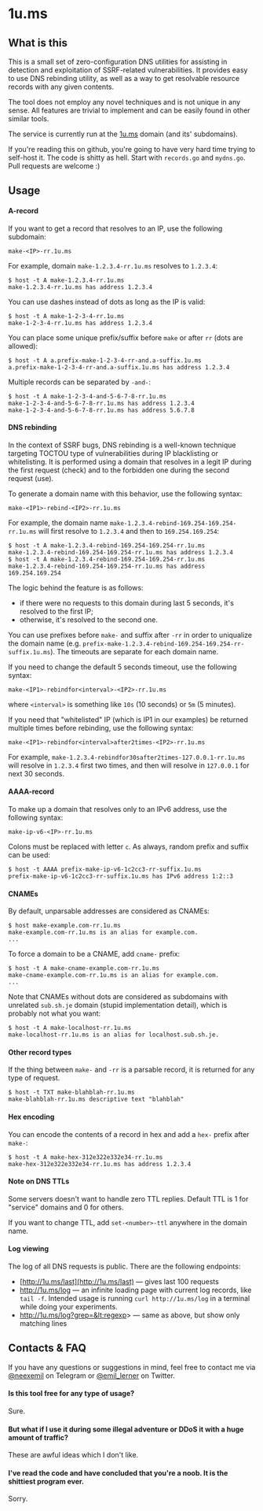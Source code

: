 # 1u.ms

## What is this

This is a small set of zero-configuration DNS utilities for assisting in detection and exploitation of SSRF-related vulnerabilities. It provides easy to use DNS rebinding utility, as well as a way to get resolvable resource records with any given contents.

The tool does not employ any novel techniques and is not unique in any sense. All features are trivial to implement and can be easily found in other similar tools.

The service is currently run at the [1u.ms](https://1u.ms/) domain (and its' subdomains).

If you're reading this on github, you're going to have very hard time trying to self-host it. The code is shitty as hell. Start with `records.go` and `mydns.go`. Pull requests are welcome :)

## Usage

#### A-record

If you want to get a record that resolves to an IP, use the following subdomain:

`make-<IP>-rr.1u.ms`

For example, domain `make-1.2.3.4-rr.1u.ms` resolves to `1.2.3.4`:

```shell
$ host -t A make-1.2.3.4-rr.1u.ms
make-1.2.3.4-rr.1u.ms has address 1.2.3.4
```

You can use dashes instead of dots as long as the IP is valid:

```shell
$ host -t A make-1-2-3-4-rr.1u.ms
make-1-2-3-4-rr.1u.ms has address 1.2.3.4
```

You can place some unique prefix/suffix before `make` or after `rr` (dots are allowed):

```shell
$ host -t A a.prefix-make-1-2-3-4-rr-and.a-suffix.1u.ms
a.prefix-make-1-2-3-4-rr-and.a-suffix.1u.ms has address 1.2.3.4
```

Multiple records can be separated by `-and-`:

```shell
$ host -t A make-1-2-3-4-and-5-6-7-8-rr.1u.ms
make-1-2-3-4-and-5-6-7-8-rr.1u.ms has address 1.2.3.4
make-1-2-3-4-and-5-6-7-8-rr.1u.ms has address 5.6.7.8
```

#### DNS rebinding

In the context of SSRF bugs, DNS rebinding is a well-known technique targeting TOCTOU type of vulnerabilities during IP blacklisting or whitelisting. It is performed using a domain that resolves in a legit IP during the first request (check) and to the forbidden one during the second request (use).

To generate a domain name with this behavior, use the following syntax:

`make-<IP1>-rebind-<IP2>-rr.1u.ms`

For example, the domain name `make-1.2.3.4-rebind-169.254-169.254-rr.1u.ms` will first resolve to `1.2.3.4` and then to `169.254.169.254`:

```shell
$ host -t A make-1.2.3.4-rebind-169.254-169.254-rr.1u.ms
make-1.2.3.4-rebind-169.254-169.254-rr.1u.ms has address 1.2.3.4
$ host -t A make-1.2.3.4-rebind-169.254-169.254-rr.1u.ms
make-1.2.3.4-rebind-169.254-169.254-rr.1u.ms has address 169.254.169.254
```

The logic behind the feature is as follows:
* if there were no requests to this domain during last 5 seconds, it's resolved to the first IP;
* otherwise, it's resolved to the second one.

You can use prefixes before `make-` and suffix after `-rr` in order to uniqualize the domain name (e.g. `prefix-make-1.2.3.4-rebind-169.254-169.254-rr-suffix.1u.ms`). The timeouts are separate for each domain name.

If you need to change the default 5 seconds timeout, use the following syntax:

`make-<IP1>-rebindfor<interval>-<IP2>-rr.1u.ms`

where `<interval>` is something like `10s` (10 seconds) or `5m` (5 minutes).

If you need that "whitelisted" IP (which is IP1 in our examples) be returned multiple times before rebinding, use the following syntax:

`make-<IP1>-rebindfor<interval>after2times-<IP2>-rr.1u.ms`

For example, `make-1.2.3.4-rebindfor30safter2times-127.0.0.1-rr.1u.ms` will resolve in `1.2.3.4` first two times, and then will resolve in `127.0.0.1` for next 30 seconds.

#### AAAA-record

To make up a domain that resolves only to an IPv6 address, use the following syntax:

`make-ip-v6-<IP>-rr.1u.ms`

Colons must be replaced with letter `c`. As always, random prefix and suffix can be used:

```shell
$ host -t AAAA prefix-make-ip-v6-1c2cc3-rr-suffix.1u.ms
prefix-make-ip-v6-1c2cc3-rr-suffix.1u.ms has IPv6 address 1:2::3
```

#### CNAMEs

By default, unparsable addresses are considered as CNAMEs:

```shell
$ host make-example.com-rr.1u.ms
make-example.com-rr.1u.ms is an alias for example.com.
...
```

To force a domain to be a CNAME, add `cname-` prefix:

```shell
$ host -t A make-cname-example.com-rr.1u.ms
make-cname-example.com-rr.1u.ms is an alias for example.com.
...
```

Note that CNAMEs without dots are considered as subdomains with unrelated `sub.sh.je` domain (stupid implementation detail), which is probably not what you want:

```shell
$ host -t A make-localhost-rr.1u.ms
make-localhost-rr.1u.ms is an alias for localhost.sub.sh.je.
```

#### Other record types

If the thing between `make-` and `-rr` is a parsable record, it is returned for any type of request.

```shell
$ host -t TXT make-blahblah-rr.1u.ms
make-blahblah-rr.1u.ms descriptive text "blahblah"
```

#### Hex encoding

You can encode the contents of a record in hex and add a `hex-` prefix after `make-`:

```shell
$ host -t A make-hex-312e322e332e34-rr.1u.ms
make-hex-312e322e332e34-rr.1u.ms has address 1.2.3.4
```

#### Note on DNS TTLs

Some servers doesn't want to handle zero TTL replies. Default TTL is 1 for "service" domains and 0 for others.

If you want to change TTL, add `set-<number>-ttl` anywhere in the domain name.

#### Log viewing

The log of all DNS requests is public. There are the following endpoints:

* [http://1u.ms/last](http://1u.ms/last) — gives last 100 requests
* http://1u.ms/log — an infinite loading page with current log records, like `tail -f`. Intended usage is running `curl http://1u.ms/log` in a terminal while doing your experiments.
* http://1u.ms/log?grep=&lt;regexp&gt; — same as above, but show only matching lines
## Contacts & FAQ

If you have any questions or suggestions in mind, feel free to contact me via [@neexemil](https://t.me/neexemil) on Telegram or [@emil_lerner](https://twitter.com/emil_lerner) on Twitter.

#### Is this tool free for any type of usage?

Sure.

#### But what if I use it during some illegal adventure or DDoS it with a huge amount of traffic?

These are awful ideas which I don't like.

#### I've read the code and have concluded that you're a noob. It is the shittiest program ever.

Sorry.
